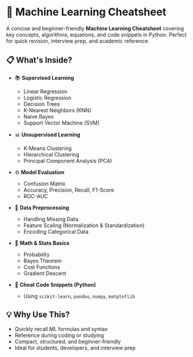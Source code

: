 # 🧠 Machine Learning Cheatsheet

A concise and beginner-friendly **Machine Learning Cheatsheet** covering key concepts, algorithms, equations, and code snippets in Python. Perfect for quick revision, interview prep, and academic reference.

## 📋 What's Inside?

- 📚 **Supervised Learning**
  - Linear Regression
  - Logistic Regression
  - Decision Trees
  - K-Nearest Neighbors (KNN)
  - Naive Bayes
  - Support Vector Machine (SVM)

- 📊 **Unsupervised Learning**
  - K-Means Clustering
  - Hierarchical Clustering
  - Principal Component Analysis (PCA)

- ⚙️ **Model Evaluation**
  - Confusion Matrix
  - Accuracy, Precision, Recall, F1-Score
  - ROC-AUC

- 🧹 **Data Preprocessing**
  - Handling Missing Data
  - Feature Scaling (Normalization & Standardization)
  - Encoding Categorical Data

- 🧮 **Math & Stats Basics**
  - Probability
  - Bayes Theorem
  - Cost Functions
  - Gradient Descent

- 🧰 **Cheat Code Snippets (Python)**
  - Using `scikit-learn`, `pandas`, `numpy`, `matplotlib`

## 💡 Why Use This?

- Quickly recall ML formulas and syntax
- Reference during coding or studying
- Compact, structured, and beginner-friendly
- Ideal for students, developers, and interview prep

